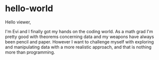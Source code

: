 # hello-world

Hello viewer, 

I'm Evi and I finally got my hands on the coding world. As a math grad I'm pretty good with theorems concerning data and my weapons have always been pencil and paper. However I want to challenge myself with exploring and manipulating data with a more realistic approach, and that is nothing more than programming. 
